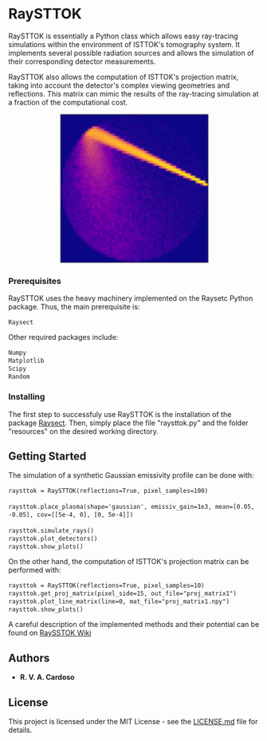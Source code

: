 # RaySTTOK

RaySTTOK is essentially a Python class which allows easy ray-tracing simulations within the environment of ISTTOK's tomography system. It implements several possible radiation sources and allows the simulation of their corresponding detector measurements.

RaySTTOK also allows the computation of ISTTOK's projection matrix, taking into account the detector's complex viewing geometries and reflections. This matrix can mimic the results of the ray-tracing simulation at a fraction of the computational cost.

<p align="center">
  <img width="300" height="300" src="figures/capa.png">
</p>

### Prerequisites

RaySTTOK uses the heavy machinery implemented on the Raysetc Python package. Thus, the main prerequisite is:

```
Raysect
```
Other required packages include:
```
Numpy
Matplotlib
Scipy
Random
```

### Installing

The first step to successfuly use RaySTTOK is the installation of the package [Raysect](https://raysect.github.io/documentation/installation.html).
Then, simply place the file "raysttok.py" and the folder "resources" on the desired working directory.

## Getting Started

The simulation of a synthetic Gaussian emissivity profile can be done with:
```
raysttok = RaySTTOK(reflections=True, pixel_samples=100)

raysttok.place_plasma(shape='gaussian', emissiv_gain=1e3, mean=[0.05, -0.05], cov=[[5e-4, 0], [0, 5e-4]])

raysttok.simulate_rays()
raysttok.plot_detectors()
raysttok.show_plots()
```

On the other hand, the computation of ISTTOK's projection matrix can be performed with:
```
raysttok = RaySTTOK(reflections=True, pixel_samples=10)
raysttok.get_proj_matrix(pixel_side=15, out_file="proj_matrix1")
raysttok.plot_line_matrix(line=0, mat_file="proj_matrix1.npy")
raysttok.show_plots()
```
A careful description of the implemented methods and their potential can be found on [RaySSTOK Wiki](https://github.com/RVACardoso/RaySTTOK/wiki/RaySTTOK-Wiki)

## Authors

* **R. V. A. Cardoso**

## License

This project is licensed under the MIT License - see the [LICENSE.md](LICENSE.md) file for details.

